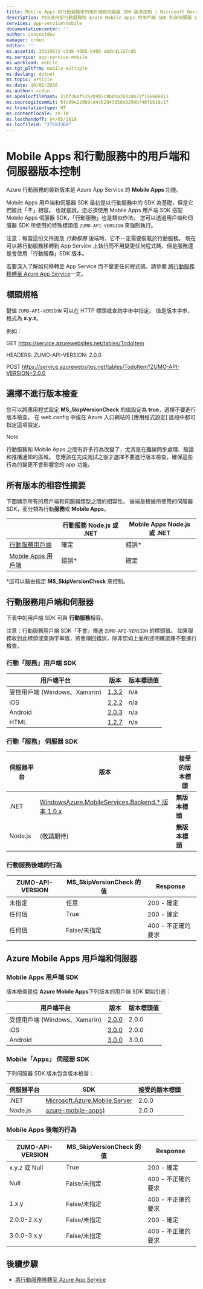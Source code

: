 ```yaml
---
title: Mobile Apps 和行動服務中的用戶端和伺服器 SDK 版本控制 | Microsoft Docs
description: 列出適用於行動服務和 Azure Mobile Apps 的用戶端 SDK 和與伺服器 SDK 版本的相容性
services: app-service\mobile
documentationcenter: ''
author: conceptdev
manager: crdun
editor: ''
ms.assetid: 35b19672-c9d6-49b5-b405-a6dcd1107cd5
ms.service: app-service-mobile
ms.workload: mobile
ms.tgt_pltfrm: mobile-multiple
ms.devlang: dotnet
ms.topic: article
ms.date: 10/01/2016
ms.author: crdun
ms.openlocfilehash: 37bf36af535eb9b5c8b0ba38434b71f1a6686811
ms.sourcegitcommit: 6fcd9e220b9cd4cb2d4365de0299bf48fbb18c17
ms.translationtype: HT
ms.contentlocale: zh-TW
ms.lasthandoff: 04/05/2018
ms.locfileid: "27593369"
---
```

# <a name="client-and-server-versioning-in-mobile-apps-and-mobile-services"></a>Mobile Apps 和行動服務中的用戶端和伺服器版本控制
Azure 行動服務的最新版本是 Azure App Service 的 **Mobile Apps** 功能。

Mobile Apps 用戶端和伺服器 SDK 最初是以行動服務中的 SDK 為基礎，但是它們彼此「不」相容。
也就是說，您必須使用 Mobile Apps 用戶端 SDK 搭配 Mobile Apps 伺服器 SDK，「行動服務」也是類似作法。 您可以透過用戶端和伺服器 SDK 所使用的特殊標頭值 `ZUMO-API-VERSION` 來強制執行。

注意：每當這份文件提及 *行動服務* 後端時，它不一定需要裝載於行動服務。 現在可以將行動服務移轉到 App Service 上執行而不用變更任何程式碼，但是服務還是會使用「行動服務」SDK 版本。

若要深入了解如何移轉至 App Service 而不變更任何程式碼，請參閱 [將行動服務移轉至 Azure App Service]一文。

## <a name="header-specification"></a>標頭規格
鍵值 `ZUMO-API-VERSION` 可以在 HTTP 標頭或查詢字串中指定。 值是版本字串，格式為 **x.y.z**。

例如︰

GET https://service.azurewebsites.net/tables/TodoItem

HEADERS: ZUMO-API-VERSION: 2.0.0

POST https://service.azurewebsites.net/tables/TodoItem?ZUMO-API-VERSION=2.0.0

## <a name="opting-out-of-version-checking"></a>選擇不進行版本檢查
您可以將應用程式設定 **MS_SkipVersionCheck** 的值設定為 **true**，選擇不要進行版本檢查。 在 web.config 中或在 Azure 入口網站的 [應用程式設定] 區段中都可指定這項設定。

> [!NOTE]
> 行動服務和 Mobile Apps 之間有許多行為改變了，尤其是在離線同步處理、驗證和推播通知的區域。 您應該在完成測試之後才選擇不要進行版本檢查，確保這些行為的變更不會影響您的 app 功能。
>
>

## <a name="summary-of-compatibility-for-all-versions"></a>所有版本的相容性摘要
下圖顯示所有的用戶端和伺服器類型之間的相容性。 後端是根據所使用的伺服器 SDK，而分類為行動**服務**或 **Mobile Apps**。

|  | **行動服務** Node.js 或 .NET | **Mobile Apps** Node.js 或 .NET |
| --- | --- | --- |
| [行動服務用戶端] |確定 |錯誤\* |
| [Mobile Apps 用戶端] |錯誤\* |確定 |

\*這可以藉由指定 **MS_SkipVersionCheck** 來控制。

<!-- IMPORTANT!  The anchors for Mobile Services and Mobile Apps MUST be 1.0.0 and 2.0.0 respectively, since there is an exception error message that uses those anchors. -->

<!-- NOTE: the fwlink to this document is http://go.microsoft.com/fwlink/?LinkID=690568 -->

## <a name="1.0.0"></a>行動服務用戶端和伺服器
下表中的用戶端 SDK 可與 **行動服務**相容。

注意：行動服務用戶端 SDK「不會」傳送 `ZUMO-API-VERSION` 的標頭值。 如果服務收到此標頭或查詢字串值，將會傳回錯誤，除非您如上面所述明確選擇不要進行檢查。

### <a name="MobileServicesClients"></a>行動「服務」用戶端 SDK
| 用戶端平台 | 版本 | 版本標頭值 |
| --- | --- | --- |
| 受控用戶端 (Windows、Xamarin) |[1.3.2](https://www.nuget.org/packages/WindowsAzure.MobileServices/1.3.2) |n/a |
| iOS |[2.2.2](http://aka.ms/gc6fex) |n/a |
| Android |[2.0.3](https://go.microsoft.com/fwLink/?LinkID=280126) |n/a |
| HTML |[1.2.7](http://ajax.aspnetcdn.com/ajax/mobileservices/MobileServices.Web-1.2.7.min.js) |n/a |

### <a name="mobile-services-server-sdks"></a>行動「服務」  伺服器 SDK
| 伺服器平台 | 版本 | 接受的版本標頭 |
| --- | --- | --- |
| .NET |[WindowsAzure.MobileServices.Backend.* 版本 1.0.x](https://www.nuget.org/packages/WindowsAzure.MobileServices.Backend/) |**無版本標頭** |
| Node.js |(敬請期待) |**無版本標頭** |

<!-- TODO: add Node npm version -->

### <a name="behavior-of-mobile-services-backends"></a>行動服務後端的行為
| ZUMO-API-VERSION | MS_SkipVersionCheck 的值 | Response |
| --- | --- | --- |
| 未指定 |任意 |200 - 確定 |
| 任何值 |True |200 - 確定 |
| 任何值 |False/未指定 |400 - 不正確的要求 |

## <a name="2.0.0"></a>Azure Mobile Apps 用戶端和伺服器
### <a name="MobileAppsClients"></a> Mobile Apps 用戶端 SDK
版本檢查是從 **Azure Mobile Apps**下列版本的用戶端 SDK 開始引進：

| 用戶端平台 | 版本 | 版本標頭值 |
| --- | --- | --- |
| 受控用戶端 (Windows、Xamarin) |[2.0.0](https://www.nuget.org/packages/Microsoft.Azure.Mobile.Client/2.0.0) |2.0.0 |
| iOS |[3.0.0](http://go.microsoft.com/fwlink/?LinkID=529823) |2.0.0 |
| Android |[3.0.0](http://go.microsoft.com/fwlink/?LinkID=717033&clcid=0x409) |3.0.0 |

<!-- TODO: add HTML version when released -->

### <a name="mobile-apps-server-sdks"></a>Mobile「Apps」  伺服器 SDK
下列伺服器 SDK 版本包含版本檢查：

| 伺服器平台 | SDK | 接受的版本標頭 |
| --- | --- | --- |
| .NET |[Microsoft.Azure.Mobile.Server](https://www.nuget.org/packages/Microsoft.Azure.Mobile.Server/) |2.0.0 |
| Node.js |[azure-mobile-apps)](https://www.npmjs.com/package/azure-mobile-apps) |2.0.0 |

### <a name="behavior-of-mobile-apps-backends"></a>Mobile Apps 後端的行為
| ZUMO-API-VERSION | MS_SkipVersionCheck 的值 | Response |
| --- | --- | --- |
| x.y.z 或 Null |True |200 - 確定 |
| Null |False/未指定 |400 - 不正確的要求 |
| 1.x.y |False/未指定 |400 - 不正確的要求 |
| 2.0.0-2.x.y |False/未指定 |200 - 確定 |
| 3.0.0-3.x.y |False/未指定 |400 - 不正確的要求 |

## <a name="next-steps"></a>後續步驟
* [將行動服務移轉至 Azure App Service]

[行動服務用戶端]: #MobileServicesClients
[Mobile Apps 用戶端]: #MobileAppsClients


[Mobile App Server SDK]: http://www.nuget.org/packages/microsoft.azure.mobile.server
[將行動服務移轉至 Azure App Service]: app-service-mobile-migrating-from-mobile-services.md
